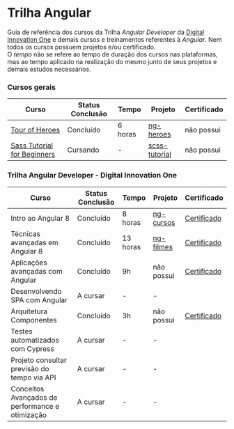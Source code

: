 # Trilha Angular

Guia de referência dos cursos da Trilha _Angular Developer_ da [Digital Innovation One](https://web.digitalinnovation.one) e demais cursos e treinamentos referentes à _Angular_. Nem todos os cursos possuem projetos e/ou certificado.<br>
O _tempo_ não se refere ao tempo de duração dos cursos nas plataformas, mas ao tempo aplicado na realização do mesmo junto de seus projetos e demais estudos necessários.

### Cursos gerais
Curso | Status Conclusão | Tempo | Projeto | Certificado
---|----|---|----|----
[Tour of Heroes](https://angular.io/tutorial) | Concluído | 6 horas | [ng-heroes](https://github.com/guilchaves/tour-of-heroes) | não possui
[Sass Tutorial for Beginners](https://www.youtube.com/watch?v=_a5j7KoflTs) | Cursando | - | [scss-tutorial](https://github.com/guilchaves/scss-tutorial) | não possui


### Trilha Angular Developer - Digital Innovation One
Curso | Status Conclusão | Tempo | Projeto | Certificado
---|----|---|----|----
Intro ao Angular 8 | Concluído | 8 horas | [ng-cursos](https://github.com/guilchaves/ng-cursos/) | [Certificado](https://certificates.digitalinnovation.one/E233E7C8)
Técnicas avançadas em Angular 8 | Concluído | 13 horas | [ng-filmes](https://github.com/guilchaves/ng-filmes) | [Certificado](https://certificates.digitalinnovation.one/5FD29CAC)
Aplicações avançadas com Angular | Concluído | 9h |não possui| [Certificado](https://certificates.digitalinnovation.one/F449C649)
Desenvolvendo SPA com Angular | A cursar | - | -
Arquitetura Componentes | Concluído | 3h | não possui | [Certificado](https://certificates.digitalinnovation.one/A1D6E369)
Testes automatizados com Cypress | A cursar | - | -
Projeto consultar previsão do tempo via API | A cursar | - | -
Conceitos Avançados de performance e otimização | A cursar | - | -

